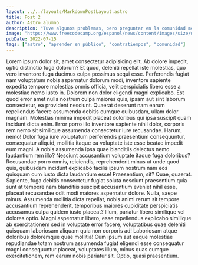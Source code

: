 ```yaml
---
layout: ../../layouts/MarkdownPostLayout.astro
title: Post 2
author: Astro alumno
description: "Tuve algunos problemas, pero preguntar en la comunidad me ayudó mucho."
image: "https://www.freecodecamp.org/espanol/news/content/images/size/w1000/2022/06/kobu-agency-ipARHaxETRk-unsplash.jpg"
pubDate: 2022-07-15
tags: ["astro", "aprender en público", "contratiempos", "comunidad"]
---
```

Lorem ipsum dolor sit, amet consectetur adipisicing elit. Ab dolore impedit, optio distinctio fuga dolorum? Et quod, deleniti repellat iste molestias, quo vero inventore fuga ducimus culpa possimus sequi esse.
		Perferendis fugiat nam voluptatum nobis aspernatur dolorum modi, inventore sapiente expedita tempore molestias omnis officia, velit perspiciatis libero esse a molestiae nemo iusto in. Dolorem non dolor eligendi magni explicabo.
		Est quod error amet nulla nostrum culpa maiores quis, ipsam aut sint laborum consectetur, ea provident nesciunt. Quaerat deserunt nam earum repellendus facere assumenda debitis cumque quibusdam, ullam dolor magnam.
		Molestias minima impedit placeat doloribus qui ipsa suscipit quam incidunt dicta enim. Error porro illo inventore sapiente nihil dolor, corporis rem nemo sit similique assumenda consectetur iure recusandae. Harum, nemo!
		Dolor fuga iure voluptatum perferendis praesentium consequuntur, consequatur aliquid, mollitia itaque ea voluptate iste esse beatae impedit eum magni. A nobis assumenda ipsa quae blanditiis delectus nemo laudantium rem illo?
		Nesciunt accusantium voluptate itaque fuga doloribus? Recusandae porro omnis, reiciendis, reprehenderit minus ut unde quod quis, quibusdam incidunt explicabo facilis ipsum nostrum nam eos quisquam cum iusto dicta laudantium esse!
		Praesentium, sit? Quae, quaerat. Sapiente, fuga debitis consectetur fugiat soluta nesciunt praesentium quia sunt at tempore nam blanditiis suscipit accusantium eveniet nihil esse, placeat recusandae odit modi maiores aspernatur dolore.
		Nulla, saepe minus. Assumenda mollitia dicta repellat, nobis animi rerum sit tempore accusantium reprehenderit, temporibus maiores cupiditate perspiciatis accusamus culpa quidem iusto placeat? Illum, pariatur libero similique vel dolores optio.
		Magni aspernatur libero, esse repellendus explicabo similique ab exercitationem sed in voluptate error facere, voluptatibus quae deleniti quisquam laboriosam aliquam quia non corporis ad! Laboriosam atque doloribus doloremque quae mollitia!
		Cum ipsum aut eaque molestiae repudiandae totam nostrum assumenda fugiat eligendi esse consequatur magni consequuntur placeat, voluptates illum, minus quas cumque exercitationem, rem earum nobis pariatur sit. Optio, quasi praesentium.